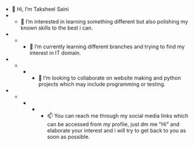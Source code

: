 - 👋 Hi, I’m Taksheel Saini
- - 👀 I’m interested in learning something different but also polishing my known skills to the best i can.
- - - 🌱 I’m currently learning different branches and trying to find my interest in IT domain.
- - - - 💞️ I’m looking to collaborate on website making and python projects which may include programming or testing.
- - - - - 📫 You can reach me through my social media links which can be accessed from my profile, just dm me "Hi" and elaborate your interest and i will try to get back to you as soon as possible.
